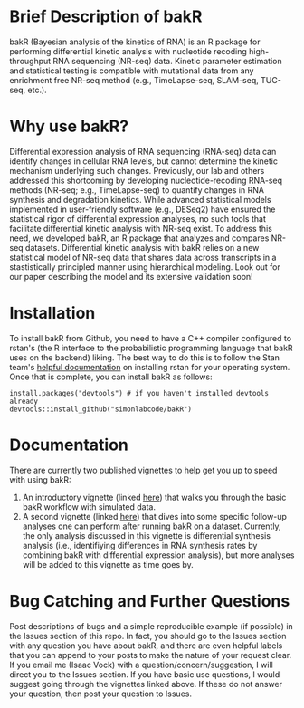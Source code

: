 # Brief Description of bakR
bakR (Bayesian analysis of the kinetics of RNA) is an R package for performing differential kinetic analysis with nucleotide recoding high-throughput RNA sequencing (NR-seq) data. 
Kinetic parameter estimation and statistical testing is compatible with mutational data from any enrichment free NR-seq method (e.g., TimeLapse-seq, SLAM-seq, TUC-seq, etc.).
# Why use bakR?
Differential expression analysis of RNA sequencing (RNA-seq) data can identify changes in cellular RNA levels, but cannot determine the kinetic mechanism underlying such changes. Previously, our lab and others addressed this shortcoming by developing nucleotide-recoding RNA-seq methods (NR-seq; e.g., TimeLapse-seq) to quantify changes in RNA synthesis and degradation kinetics. While advanced statistical models implemented in user-friendly software (e.g., DESeq2) have ensured the statistical rigor of differential expression analyses, no such tools that facilitate differential kinetic analysis with NR-seq exist. To address this need, we developed bakR, an R package that analyzes and compares NR-seq datasets. Differential kinetic analysis with bakR relies on a new statistical model of NR-seq data that shares data across transcripts in a stastistically principled manner using hierarchical modeling. Look out for our paper describing the model and its extensive validation soon!
# Installation
To install bakR from Github, you need to have a C++ compiler configured to rstan's (the R interface to the probabilistic programming language that bakR uses on the backend) liking. The best way to do this is to follow the Stan team's [helpful documentation](https://github.com/stan-dev/rstan/wiki/RStan-Getting-Started) on installing rstan for your operating system. Once that is complete, you can install bakR as follows:

    install.packages("devtools") # if you haven't installed devtools already
    devtools::install_github("simonlabcode/bakR")

# Documentation
There are currently two published vignettes to help get you up to speed with using bakR:

  1. An introductory vignette (linked [here](https://rpubs.com/isaacvock/923586)) that walks you through the basic bakR workflow with simulated data.
  2. A second vignette (linked [here](https://rpubs.com/isaacvock/923576)) that dives into some specific follow-up analyses one can perform after running bakR on a dataset. Currently, the only analysis discussed in this vignette is differential synthesis analysis (i.e., identifiying differences in RNA synthesis rates by combining bakR with differential expression analysis), but more analyses will be added to this vignette as time goes by.
  
# Bug Catching and Further Questions
Post descriptions of bugs and a simple reproducible example (if possible) in the Issues section of this repo. In fact, you should go to the Issues section with any question you have about bakR, and there are even helpful labels that you can append to your posts to make the nature of your request clear. If you email me (Isaac Vock) with a question/concern/suggestion, I will direct you to the Issues section. If you have basic use questions, I would suggest going through the vignettes linked above. If these do not answer your question, then post your question to Issues.

